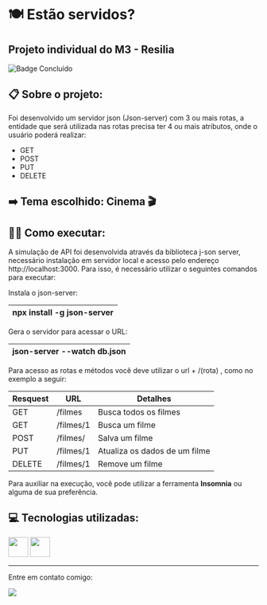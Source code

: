 #  :plate_with_cutlery: Estão servidos?
## Projeto individual do M3 - Resilia
![Badge Concluído](http://img.shields.io/static/v1?label=STATUS&message=CONCLUÍDO&color=GREEN&style=for-the-badge)

## :clipboard: Sobre o projeto:
<p>Foi desenvolvido um servidor json (Json-server) com 3 ou mais rotas, a entidade que será utilizada nas rotas precisa ter 4 ou mais atributos, onde o usuário poderá realizar:
<ul>
<li> GET </li>
<li> POST </li>
<li> PUT </li>
<li> DELETE </li>
</ul>
</p>

## :arrow_right: Tema escolhido: Cinema :clapper:

## :woman_technologist:  Como executar:

<p>A simulação de API foi desenvolvida através da biblioteca j-son server, necessário instalação em servidor local e acesso pelo endereço  http://localhost:3000. Para isso, é necessário utilizar o seguintes comandos para executar: </p>

<p>Instala o json-server:</p>

| npx install -g json-server  | 
| ------------- | 

<p>Gera o servidor para acessar o URL:</p>

| json-server --watch db.json  | 
| ------------- | 
 


<p> Para acesso as rotas e métodos você deve utilizar o url + /(rota) , como no exemplo a seguir:</p>


| Resquest  | URL | Detalhes  | 
| ------------- | ------------- | ------------- | 
| GET  | /filmes     | Busca todos os filmes  | 
| GET  | /filmes/1 | Busca um filme |
| POST | /filmes/ | Salva um filme  |
| PUT  | /filmes/1 | Atualiza os dados de um filme  |
| DELETE | /filmes/1  | Remove um filme  |

Para auxiliar na execução, você pode utilizar a ferramenta **Insomnia** ou alguma de sua preferência.

## :computer: Tecnologias utilizadas:
<div>
<img src="https://cdn.jsdelivr.net/gh/devicons/devicon/icons/javascript/javascript-original.svg" width="40" height="40" />
<img src="https://cdn.jsdelivr.net/gh/devicons/devicon/icons/nodejs/nodejs-original.svg" width="40" height="40" />
</div>

---

<p>Entre em contato comigo:</p> <p>  <a href="https://www.linkedin.com/in/mari-santos-g-181a6525a/" target="_blank"><img src="https://img.shields.io/badge/-LinkedIn-%230077B5?style=for-the-badge&logo=linkedin&logoColor=white" target="_blank"></a>   </p> 
           
          

